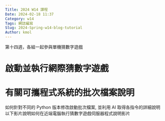 ```yaml
---
Title: 2024 W14 課程
Date: 2024-02-18 11:37
Category: w14
Tags: 網誌編寫
Slug: 2024-Spring-w14-blog-tutorial
Author: kmol
---
```


第十四週，各組一起參與單機猜數字遊戲

<!-- PELICAN_END_SUMMARY -->

# 啟動並執行網際猜數字遊戲

# 有關可攜程式系統的批次檔案說明
如何針對不同的 Python 版本修改啟動批次檔案, 並利用 AI 取得各指令的詳細說明 以下影片說明如何在近端電腦執行猜數字遊戲伺服器程式說明影片